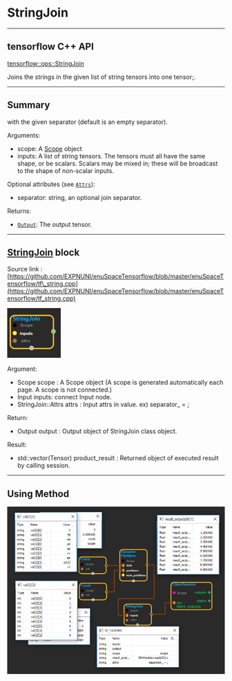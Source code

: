 # StringJoin

---

## tensorflow C++ API

[tensorflow::ops::StringJoin](https://www.tensorflow.org/api_docs/cc/class/tensorflow/ops/string-join)

Joins the strings in the given list of string tensors into one tensor;.

---

## Summary

with the given separator \(default is an empty separator\).

Arguments:

* scope: A [Scope](https://www.tensorflow.org/api_docs/cc/class/tensorflow/scope.html#classtensorflow_1_1_scope) object
* inputs: A list of string tensors. The tensors must all have the same shape, or be scalars. Scalars may be mixed in; these will be broadcast to the shape of non-scalar inputs.

Optional attributes \(see [`Attrs`](https://www.tensorflow.org/api_docs/cc/struct/tensorflow/ops/string-join/attrs.html#structtensorflow_1_1ops_1_1_string_join_1_1_attrs)\):

* separator: string, an optional join separator.

Returns:

* [`Output`](https://www.tensorflow.org/api_docs/cc/class/tensorflow/output.html#classtensorflow_1_1_output): The output tensor.

---

## [StringJoin](https://www.tensorflow.org/api_docs/cc/class/tensorflow/ops/string-join) block

Source link : [https://github.com/EXPNUNI/enuSpaceTensorflow/blob/master/enuSpaceTensorflow/tf\_string.cpp](https://github.com/EXPNUNI/enuSpaceTensorflow/blob/master/enuSpaceTensorflow/tf_string.cpp)

![](/assets/string_op/StringJoin2.jpg)

Argument:

* Scope scope : A Scope object \(A scope is generated automatically each page. A scope is not connected.\)
* Input inputs: connect  Input node.
* StringJoin::Attrs attrs : Input attrs in value. ex\) separator\_ = ;

Return:

* Output output : Output object of StringJoin class object.

Result:

* std::vector\(Tensor\) product\_result : Returned object of executed result by calling session.

---

## Using Method

![](/assets/string_op/StringJoin1.jpg)

